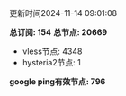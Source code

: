 更新时间2024-11-14 09:01:08

**总订阅: 154**
**总节点: 20669**
- vless节点: 4348
- hysteria2节点: 1

**google ping有效节点: 796**
